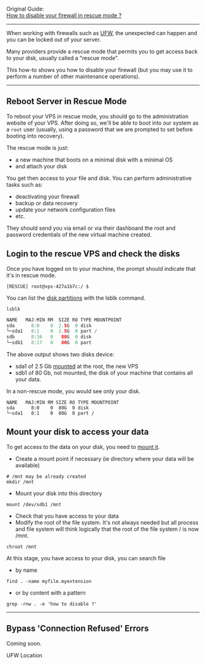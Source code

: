 Original Guide: \
[How to disable your firewall in rescue mode ?](https://datacadamia.com/os/linux/firewalld_rescue_mode "How to disable your firewall in rescue mode ?")

---

When working with firewalls such as [UFW](https://app.nuclino.com/t/b/d132b0ee-ff34-42e5-916e-641cb90cd045 "Nuclino"), the unexpected can happen and you can be locked out of your server.

Many providers provide a rescue mode that permits you to get access back to your disk, usually called a "rescue mode".

This how-to shows you how to disable your firewall (but you may use it to perform a number of other maintenance operations).

---

## Reboot Server in Rescue Mode

To reboot your VPS in rescue mode, you should go to the administration website of your VPS. After doing so, we'll be able to boot into our system as a `root` user (usually, using a password that we are prompted to set before booting into recovery).

The rescue mode is just:

- a new machine that boots on a minimal disk with a minimal OS
- and attach your disk

You get then access to your file and disk. You can perform administrative tasks such as:

- deactivating your firewall
- backup or data recovery
- update your network configuration files
- etc.

They should send you via email or via their dashboard the root and password credentials of the new virtual machine created.

## Login to the rescue VPS and check the disks

Once you have logged on to your machine, the prompt should indicate that it's in rescue mode.

```shell
[RESCUE] root@vps-427a1b7c:/ $
```

You can list the [disk partitions](https://datacadamia.com/os/linux/disk/partition "Linux - Disk (storage devices) can be divided into one or more logical disks called File System - Partition / Volume (Logical Disk Partition). This division is described in the File System - Partition table (Sector 0) found in sector 0 of the disk.  Articles Related Syntax Name The partition is the last part of the name.  For example,") with the lsblk command.

```shell
lsblk
```

```swift
NAME   MAJ:MIN RM  SIZE RO TYPE MOUNTPOINT
sda      8:0    0  2.5G  0 disk
└─sda1   8:1    0  2.5G  0 part /
sdb      8:16   0   80G  0 disk
└─sdb1   8:17   0   80G  0 part
```

The above output shows two disks device:

- sda1 of 2.5 Gb [mounted](https://datacadamia.com/os/linux/disk/mount "...  All files accessible in a Unix system are arranged in one big tree, the file hierarchy, rooted at /. These files can be spread out over several Linux - Device (Disk, CDROM, ). The mount command serves to attach the file system found on some device to the big file tree. Conversely, the umount command will detach it again.") at the root, the new VPS
- sdb1 of 80 Gb, not mounted, the disk of your machine that contains all your data.

In a non-rescue mode, you would see only your disk.

```shell
NAME   MAJ:MIN RM SIZE RO TYPE MOUNTPOINT
sda      8:0    0  80G  0 disk
└─sda1   8:1    0  80G  0 part /
```

## Mount your disk to access your data

To get access to the data on your disk, you need to [mount it](https://datacadamia.com/os/linux/disk/mount "...  All files accessible in a Unix system are arranged in one big tree, the file hierarchy, rooted at /. These files can be spread out over several Linux - Device (Disk, CDROM, ). The mount command serves to attach the file system found on some device to the big file tree. Conversely, the umount command will detach it again.").

- Create a mount point if necessary (ie directory where your data will be available)

```shell
# /mnt may be already created
mkdir /mnt
```

- Mount your disk into this directory

```shell
mount /dev/sdb1 /mnt
```

- Check that you have access to your data
- Modify the root of the file system. It's not always needed but all process and file system will think logically that the root of the file system / is now /mnt.

```shell
chroot /mnt
```

At this stage, you have access to your disk, you can search file

- by name

```shell
find . -name myfile.myextension
```

- or by content with a pattern

```shell
grep -rnw . -e 'how to disable ?'
```

---

## Bypass 'Connection Refused' Errors

Coming soon.

UFW Location
